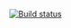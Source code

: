 [![Build status](https://ci.appveyor.com/api/projects/status/af8u4o9cq0ce5gcc?svg=true)](https://ci.appveyor.com/project/NinePage/4-2-1-1)
